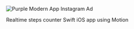 ![Purple Modern App Instagram Ad](https://github.com/rahafsaad/Realtime-StepsCounter/assets/67018296/178a044a-20e4-4797-a52c-3a9a038447c4)

Realtime steps counter Swift iOS app using Motion
